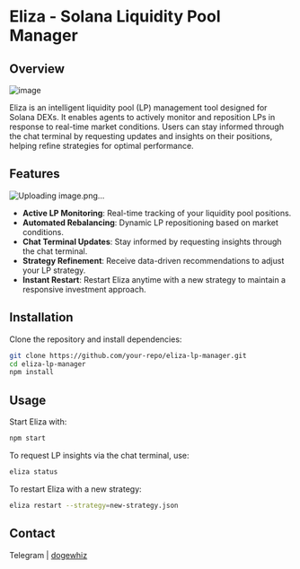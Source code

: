 # Eliza - Solana Liquidity Pool Manager

## Overview
![image](https://github.com/user-attachments/assets/d0bd58b3-20f4-43c1-8c3e-bad251903f32)

Eliza is an intelligent liquidity pool (LP) management tool designed for Solana DEXs. It enables agents to actively monitor and reposition LPs in response to real-time market conditions. Users can stay informed through the chat terminal by requesting updates and insights on their positions, helping refine strategies for optimal performance.

## Features
![Uploading image.png…]()

- **Active LP Monitoring**: Real-time tracking of your liquidity pool positions.
- **Automated Rebalancing**: Dynamic LP repositioning based on market conditions.
- **Chat Terminal Updates**: Stay informed by requesting insights through the chat terminal.
- **Strategy Refinement**: Receive data-driven recommendations to adjust your LP strategy.
- **Instant Restart**: Restart Eliza anytime with a new strategy to maintain a responsive investment approach.

## Installation
Clone the repository and install dependencies:

```sh
git clone https://github.com/your-repo/eliza-lp-manager.git
cd eliza-lp-manager
npm install
```

## Usage
Start Eliza with:

```sh
npm start
```

To request LP insights via the chat terminal, use:

```sh
eliza status
```

To restart Eliza with a new strategy:

```sh
eliza restart --strategy=new-strategy.json
```

## Contact
Telegram | [dogewhiz](https://t.me/dogewhiz)
